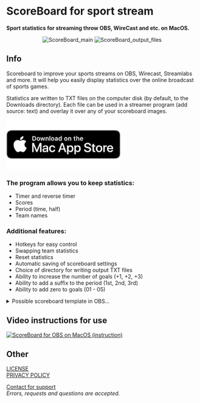 # ScoreBoard for sport stream
**Sport statistics for streaming throw OBS, WireCast and etc. on MacOS.**

<p align="center">
  <img width="720" alt="ScoreBoard_main" src="https://is2-ssl.mzstatic.com/image/thumb/PurpleSource125/v4/29/72/bc/2972bc2b-e87b-78e6-8756-c20d0eed84c7/7388e0d9-36c7-484f-9f53-59d6459497ea_1_main.jpg/1440x900bb.png">
  <img width="720" alt="ScoreBoard_output_files" src="https://is2-ssl.mzstatic.com/image/thumb/PurpleSource125/v4/6e/fe/13/6efe135a-0991-c41c-d1eb-1cf59711c711/bb17733d-0c48-4c62-864e-3ac369ad354e_4_txtFiles.jpg/1440x900bb.png">
</p>

## Info
Scoreboard to improve your sports streams on OBS, Wirecast, Streamlabs and more. It will help you easily display statistics over the online broadcast of sports games.

Statistics are written to TXT files on the computer disk (by default, to the Downloads directory). Each file can be used in a streamer program (add source: text) and overlay it over any of your scoreboard images.

[![Download from Mac AppStore](img/MacAppStore.png)](#)

### The program allows you to keep statistics:
- Timer and reverse timer
- Scores
- Period (time, half)
- Team names

### Additional features:
- Hotkeys for easy control
- Swapping team statistics
- Reset statistics
- Automatic saving of scoreboard settings
- Choice of directory for writing output TXT files
- Ability to increase the number of goals (+1, +2, +3)
- Ability to add a suffix to the period (1st, 2nd, 3rd)
- Ability to add zero to goals (01 - 05)

<details>
<summary>Possible scoreboard template in OBS...</summary>
  <img src="https://user-images.githubusercontent.com/61139898/91486208-9af92d00-e8b4-11ea-9844-2f80877b539b.jpg" alt="Scoreboard in OBS">
</details>

## Video instructions for use
  [<img width="500" alt="ScoreBoard for OBS on MacOS (instruction)" src="https://user-images.githubusercontent.com/61139898/118147118-eee27c80-b417-11eb-8874-7b7e5a660840.png">](https://youtu.be/dHj56FIE2ng "ScoreBoard for OBS on MacOS (instruction)")

## Other
[LICENSE](https://github.com/kopsap4ik/ScoreBoard/blob/master/LICENSE)\
[PRIVACY POLICY](https://github.com/kopsap4ik/ScoreBoard/blob/master/PRIVACY_POLICY.md)

[Contact for support](https://kopsap4ik.github.io/ScoreBoard/support.html)\
*Errors, requests and questions are accepted.*



<!-- {::nomarkdown}
<html>
  <head>
    <link rel="stylesheet" href="style1.css">
  </head>
  <body>
    <h1>Contact me for ScoreBoard support.</h1>
    <h1>Contact me for ScoreBoard support.</h1>
    <form action="https://formspree.io/f/xgernygo" method="POST">
      <input class="inputfield" type="email" name="_replyto" placeholder="Your e-mail *" required="required">
      <input class="inputfield" type="text" name="name" placeholder="Your name *" required="required"></input>
      <input class="inputfield" type="hidden" name="_subject" value="ScoreBoard support page from GitHub" />
      <textarea class="inputfield" name="message" rows="6" placeholder="Message text... *" required="required"></textarea>
      <button class="button" type="submit">Send</button>
    </form>
  </body>
</html>
{:/nomarkdown} -->


<!-- {::nomarkdown}
<html>
  <head>
    <link rel="stylesheet" href="style1.css">
  </head>
  <body>
<link rel="stylesheet" href="https://unpkg.com/spectre.css/dist/spectre.min.css">
<link rel="stylesheet" href="https://unpkg.com/spectre.css/dist/spectre-exp.min.css">
<link rel="stylesheet" href="https://unpkg.com/spectre.css/dist/spectre-icons.min.css">
<link rel="stylesheet" href="https://sahiljena.github.io/style.css">
<link href="https://fonts.googleapis.com/icon?family=Material+Icons" rel="stylesheet">
<header class="navbar">

  <section class="navbar-center">
  </section>
  <section class="navbar-section">
    <a href="#" class="btn btn-link rest-link">Home</a>
    <a href="#" class="btn btn-link rest-link">Wiki</a>
    <a href="#" class="btn btn-link rest-link">Isues</a>
    <a href="/support.html" class="btn btn-link active-link">Support</a>
    
  </section>
</header>
<br>
<main>
  <h1>
    <span class="text-primary"> Contact</span>
  </h1>
  <p>
    Fill in the form to contact me!
  </p>
  <p id="my-form-status"></p>
  <form class="" id="my-form" action="https://formspree.io/f/mjvp" method="POST">
    
    <div class="form-group">
      <label class="form-label" for="input-name-1">Name</label>
      <input class="form-input" type="text" id="input-name-1" placeholder="Name" name="name" required>
    </div>
    <div class="form-group">
      <label class="form-label" for="input-email-2">E-mail</label>
      <input class="form-input" type="email" id="input-email-2" placeholder="E-mail" name="_replyto" required>
    </div>
    <div class="form-group">
      <label class="form-label" for="input-example-3">Message</label>
      <textarea class="form-input" id="input-example-3" placeholder="Type your message here." rows="3" name="message" required></textarea>
    </div>
    <button id="my-form-button" class="btn btn-primary" type="submit">Send</button>
    
  </form>
  <br>
  <a style="background: #212529;" class="btn" href="">Back to homepage</a>
</main>
<footer>
  Made with ❤️ by sahiljena
</footer>
  </body>
</html>
{:/nomarkdown}
 -->
